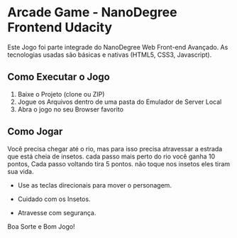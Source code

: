 # Arcade Game - NanoDegree Frontend Udacity

Este Jogo foi parte integrade do NanoDegree Web Front-end Avançado. As tecnologias usadas são básicas e nativas (HTML5, CSS3, Javascript).


## Como Executar o Jogo

1. Baixe o Projeto (clone ou ZIP)
2. Jogue os Arquivos dentro de uma pasta do Emulador de Server Local
3. Abra o jogo no seu Browser favorito



## Como Jogar

Você precisa chegar até o rio, mas para isso precisa atravessar a estrada que está cheia de insetos. cada passo mais perto do rio você ganha 10 pontos, Cada passo voltando tira 5 pontos. não toque nos insetos eles tiram sua vida.

- Use as teclas direcionais para mover o personagem.

- Cuidado com os Insetos.

- Atravesse com segurança.

Boa Sorte e Bom Jogo!